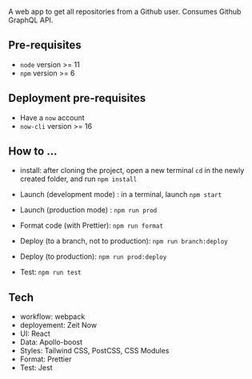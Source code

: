 A web app to get all repositories from a Github user. Consumes Github GraphQL API.

## Pre-requisites
* `node` version >= 11
* `npm` version >= 6

## Deployment pre-requisites
* Have a `now` account
* `now-cli` version >= 16

## How to ...

* install: after cloning the project, open a new terminal `cd` in the newly created folder, and run `npm install`

* Launch (development mode) : in a terminal, launch `npm start`
* Launch (production mode) : `npm run prod`
* Format code (with Prettier): `npm run format`
* Deploy (to a branch, not to production): `npm run branch:deploy`
* Deploy (to production): `npm run prod:deploy`
* Test: `npm run test`

## Tech
* workflow: webpack
* deployement: Zeit Now
* UI: React
* Data: Apollo-boost
* Styles: Tailwind CSS, PostCSS, CSS Modules
* Format: Prettier
* Test: Jest

